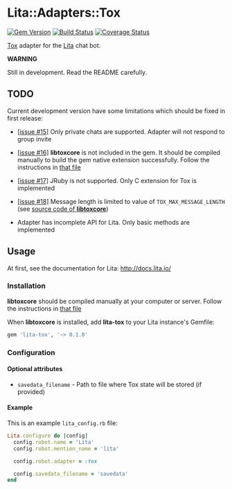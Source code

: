 Lita::Adapters::Tox
===================

[![Gem Version](https://badge.fury.io/rb/lita-tox.svg)](http://badge.fury.io/rb/lita-tox)
[![Build Status](https://travis-ci.org/braiden-vasco/lita-tox.svg)](https://travis-ci.org/braiden-vasco/lita-tox)
[![Coverage Status](https://coveralls.io/repos/braiden-vasco/lita-tox/badge.svg)](https://coveralls.io/r/braiden-vasco/lita-tox)

[Tox](https://tox.chat) adapter for the [Lita](http://lita.io) chat bot.

**WARNING**

Still in development. Read the README carefully.


TODO
----

Current development version have some limitations
which should be fixed in first release:

* [\[issue #15\]](https://github.com/braiden-vasco/lita-tox/issues/15)
  Only private chats are supported. Adapter will not respond to group invite

* [\[issue #16\]](https://github.com/braiden-vasco/lita-tox/issues/16)
  **libtoxcore** is not included in the gem. It should be compiled manually
  to build the gem native extension successfully. Follow the instructions in
  [that file](https://github.com/irungentoo/toxcore/blob/2ab3b14731061cc04d3ccc50a35093c11d018298/INSTALL.md)

* [\[issue #17\]](https://github.com/braiden-vasco/lita-tox/issues/17)
  JRuby is not supported. Only C extension for Tox is implemented

* [\[issue #18\]](https://github.com/braiden-vasco/lita-tox/issues/18)
  Message length is limited to value of `TOX_MAX_MESSAGE_LENGTH`
  (see [source code of **libtoxcore**](https://github.com/irungentoo/toxcore/blob/2ab3b14731061cc04d3ccc50a35093c11d018298/toxcore/tox.h#L252-L255))

* Adapter has incomplete API for Lita. Only basic methods are implemented


Usage
-----

At first, see the documentation for Lita: http://docs.lita.io/

### Installation

**libtoxcore** should be compiled manually at your computer or server.
Follow the instructions in
[that file](https://github.com/irungentoo/toxcore/blob/2ab3b14731061cc04d3ccc50a35093c11d018298/INSTALL.md)

When **libtoxcore** is installed, add **lita-tox**
to your Lita instance's Gemfile:

```ruby
gem 'lita-tox', '~> 0.1.0'
```

### Configuration

#### Optional attributes

- `savedata_filename` - Path to file where Tox state will be stored (if provided)

#### Example

This is an example `lita_config.rb` file:

```ruby
Lita.configure do |config|
  config.robot.name = 'Lita'
  config.robot.mention_name = 'lita'

  config.robot.adapter = :tox

  config.savedata_filename = 'savedata'
end
```
